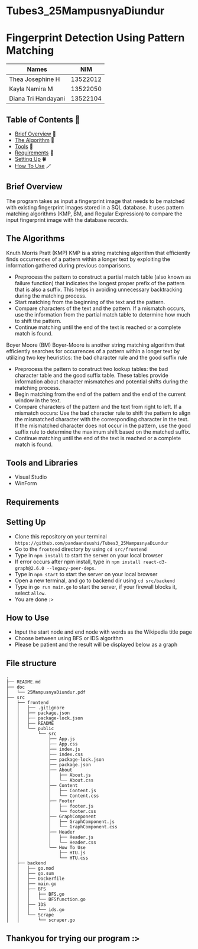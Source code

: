 # Tubes3_25MampusnyaDiundur
# Fingerprint Detection Using Pattern Matching
| Names                     | NIM      |
| ----------------------    |:--------:|
| Thea Josephine H          | 13522012 |
| Kayla Namira M            | 13522050 |
| Diana Tri Handayani       | 13522104 |

## Table of Contents 💫
* [Brief Overview](#brief-overview) 👾 
* [The Algorithm](#the-algorithm) 👾 
* [Tools](#tools-and-libraries) 🔨
* [Requirements](#requirements) 🫧
* [Setting Up](#setting-up) 🍀
* [How To Use](#how-to-use) 🪄

## Brief Overview 
The program takes as input a fingerprint image that needs to be matched with existing fingerprint images stored in a SQL database. It uses pattern matching algorithms (KMP, BM, and Regular Expression) to compare the input fingerprint image with the database records.

## The Algorithms
Knuth Morris Pratt (KMP)
KMP is a string matching algorithm that efficiently finds occurrences of a pattern within a longer text by exploiting the information gathered during previous comparisons.
- Preprocess the pattern to construct a partial match table (also known as failure function) that indicates the longest proper prefix of the pattern that is also a suffix. This helps in avoiding unnecessary backtracking during the matching process.
- Start matching from the beginning of the text and the pattern.
- Compare characters of the text and the pattern. If a mismatch occurs, use the information from the partial match table to determine how much to shift the pattern.
- Continue matching until the end of the text is reached or a complete match is found.

Boyer Moore (BM)
Boyer-Moore is another string matching algorithm that efficiently searches for occurrences of a pattern within a longer text by utilizing two key heuristics: the bad character rule and the good suffix rule
- Preprocess the pattern to construct two lookup tables: the bad character table and the good suffix table. These tables provide information about character mismatches and potential shifts during the matching process.
- Begin matching from the end of the pattern and the end of the current window in the text.
- Compare characters of the pattern and the text from right to left. If a mismatch occurs:
Use the bad character rule to shift the pattern to align the mismatched character with the corresponding character in the text.
If the mismatched character does not occur in the pattern, use the good suffix rule to determine the maximum shift based on the matched suffix.
- Continue matching until the end of the text is reached or a complete match is found.
## Tools and Libraries
- Visual Studio
- WinForm

## Requirements


## Setting Up
- Clone this repository on your terminal `https://github.com/pandaandsushi/Tubes3_25MampusnyaDiundur`
- Go to the `frontend` directory by using `cd src/frontend`
- Type in `npm install` to start the server on your local browser
- If error occurs after npm install, type in `npm install react-d3-graph@2.6.0 --legacy-peer-deps`.
- Type in `npm start` to start the server on your local browser
- Open a new terminal, and go to backend dir using `cd src/backend`
- Type in `go run main.go` to start the server, if your firewall blocks it, select `allow`.
- You are done :>

## How to Use
- Input the start node and end node with words as the Wikipedia title page
- Choose between using BFS or IDS algorithm
- Please be patient and the result will be displayed below as a graph

## File structure
```
.
├── README.md
├── doc
│   └── 25MampusnyaDiundur.pdf
├── src
│   ├── frontend
│   │   ├── .gitignore
│   │   ├── package.json
│   │   ├── package-lock.json
│   │   ├── README
│   │   └── public
│   │       └── src
│   │           ├── App.js
│   │           ├── App.css
│   │           ├── index.js
│   │           ├── index.css
│   │           ├── package-lock.json
│   │           ├── package.json
│   │           ├── About
│   │           │   ├── About.js
│   │           │   └── About.css
│   │           ├── Content
│   │           │   ├── Content.js
│   │           │   └── Content.css
│   │           ├── Footer
│   │           │   ├── footer.js
│   │           │   └── footer.css
│   │           ├── GraphComponent
│   │           │   ├── GraphComponent.js
│   │           │   └── GraphComponent.css
│   │           ├── Header
│   │           │   ├── Header.js
│   │           │   └── Header.css
│   │           └── How To Use
│   │               ├── HTU.js
│   │               └── HTU.css
│   ├── backend
│   │   ├── go.mod
│   │   ├── go.sum
│   │   ├── Dockerfile
│   │   ├── main.go
│   │   ├── BFS
│   │   │   ├── BFS.go
│   │   │   └── BFSfunction.go
│   │   ├── IDS
│   │   │   └── ids.go
│   │   └── Scrape
│   │       └── scraper.go
```
## Thankyou for trying our program :>
